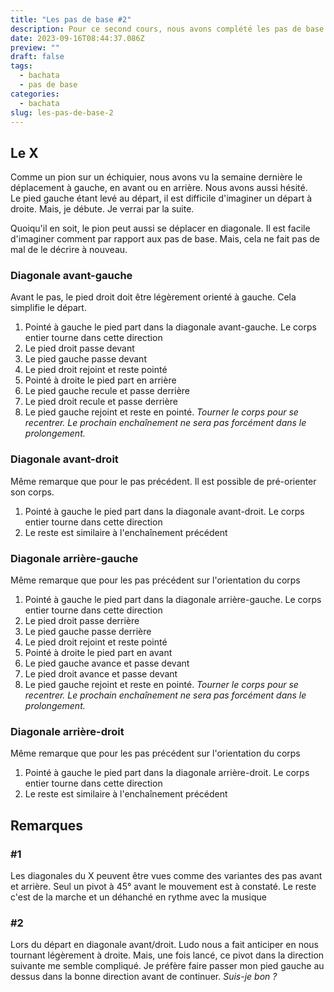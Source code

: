 ```yaml
---
title: "Les pas de base #2"
description: Pour ce second cours, nous avons complété les pas de base avec le X
date: 2023-09-16T08:44:37.086Z
preview: ""
draft: false
tags:
  - bachata
  - pas de base
categories:
  - bachata
slug: les-pas-de-base-2
---
```


## Le X

Comme un pion sur un échiquier, nous avons vu la semaine dernière le déplacement à gauche, en avant ou en arrière. Nous avons aussi hésité.\
Le pied gauche étant levé au départ, il est difficile d'imaginer un départ à droite. Mais, je débute. Je verrai par la suite.

Quoiqu'il en soit, le pion peut aussi se déplacer en diagonale. Il est facile d'imaginer comment par rapport aux pas de base. Mais, cela ne fait pas de mal de le décrire à nouveau. 

### Diagonale avant-gauche

Avant le pas, le pied droit doit être légèrement orienté à gauche. Cela simplifie le départ. 

1. Pointé à gauche le pied part dans la diagonale avant-gauche. Le corps entier tourne dans cette direction
2. Le pied droit passe devant
3. Le pied gauche passe devant
4. Le pied droit rejoint et reste pointé
5. Pointé à droite le pied part en arrière
6. Le pied gauche recule et passe derrière
7. Le pied droit recule et passe derrière
8. Le pied gauche rejoint et reste en pointé. *Tourner le corps pour se recentrer. Le prochain enchaînement ne sera pas forcément dans le prolongement.* 

### Diagonale avant-droit

Même remarque que pour le pas précédent. Il est possible de pré-orienter son corps. 

1. Pointé à gauche le pied part dans la diagonale avant-droit. Le corps entier tourne dans cette direction
2. Le reste est similaire à l'enchaînement précédent

### Diagonale arrière-gauche

Même remarque que pour les pas précédent sur l'orientation du corps

1. Pointé à gauche le pied part dans la diagonale arrière-gauche. Le corps entier tourne dans cette direction
2. Le pied droit passe derrière
3. Le pied gauche passe derrière
4. Le pied droit rejoint et reste pointé
5. Pointé à droite le pied part en avant
6. Le pied gauche avance et passe devant
7. Le pied droit avance et passe devant
8. Le pied gauche rejoint et reste en pointé. *Tourner le corps pour se recentrer. Le prochain enchaînement ne sera pas forcément dans le prolongement.*

### Diagonale arrière-droit

Même remarque que pour les pas précédent sur l'orientation du corps

1. Pointé à gauche le pied part dans la diagonale arrière-droit. Le corps entier tourne dans cette direction
2. Le reste est similaire à l'enchaînement précédent

## Remarques

### #1

Les diagonales du X peuvent être vues comme des variantes des pas avant et arrière. Seul un pivot à 45° avant le mouvement est à constaté. Le reste c'est de la marche et un déhanché en rythme avec la musique

### #2 
Lors du départ en diagonale avant/droit. Ludo nous a fait anticiper en nous tournant légèrement à droite. Mais, une fois lancé, ce pivot dans la direction suivante me semble compliqué. Je préfère faire passer mon pied gauche au dessus dans la bonne direction avant de continuer. *Suis-je bon ?* 

